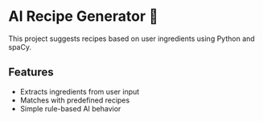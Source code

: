 # AI Recipe Generator 🍳

This project suggests recipes based on user ingredients using Python and spaCy.

## Features
- Extracts ingredients from user input
- Matches with predefined recipes
- Simple rule-based AI behavior

